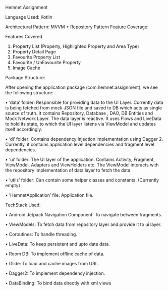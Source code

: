 
Hemnet Assignment

Language Used: Kotlin

Architectural Pattern: MVVM + Repository Pattern Feature Coverage:

Features Covered

1) Property List (Property, Highlighted Property and Area Type)
2) Property Detail Page
3) Favourite Property List
4) Favourite / UnFavourite Property
5) Image Cache

Package Structure:

After opening the application package (com.hemnet.assignment), we see the following structure:

• ‘data’ folder: Responsible for providing data to the UI Layer. Currently data is being fetched from mock JSON file and saved to DB which acts as single source of truth. 
It contains Repository, Database , DAO, DB Entities and Mock Network Layer. 
The data layer is reactive. It uses Flows and LiveData to hold its state, to which the UI layer listens via ViewModel and updates itself accordingly.

• ‘di’ folder: Contains dependency injection implementation using Dagger 2. Currently, it contains application level dependencies and fragment level dependencies.

• ‘ui’ folder: The UI layer of the application. Contains Activity, Fragment, ViewModel, Adapters and ViewHolders etc. 
The ViewModel interacts with the repository implementation of data layer to fetch the data.

• ‘utils’ folder: Can contain some helper classes and constants. (Currently empty)

• ‘HemnetApplication’ file: Application file.

TechStack Used:

• Android Jetpack Navigation Component: To navigate between fragments.

• ViewModels: To fetch data from repository layer and provide it to ui layer.

• Coroutines: To handle threading.

• LiveData: To keep persistent and upto date data.

• Room DB: To implement offline cache of data.

• Glide: To load and cache images from URL.

• Dagger2: To implement dependency injection.

• DataBinding: To bind data directly with xml views


